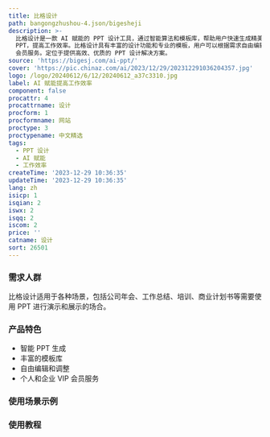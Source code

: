 ```yaml
---
title: 比格设计
path: bangongzhushou-4.json/bigesheji
description: >-
  比格设计是一款 AI 赋能的 PPT 设计工具，通过智能算法和模板库，帮助用户快速生成精美的
  PPT，提高工作效率。比格设计具有丰富的设计功能和专业的模板，用户可以根据需求自由编辑和调整。定价灵活，提供个人和企业 VIP
  会员服务。定位于提供高效、优质的 PPT 设计解决方案。
source: 'https://bigesj.com/ai-ppt/'
cover: 'https://pic.chinaz.com/ai/2023/12/29/202312291036204357.jpg'
logo: /logo/20240612/6/12/20240612_a37c3310.jpg
label: AI 赋能提高工作效率
component: false
procattr: 4
procattrname: 设计
procform: 1
procformname: 网站
proctype: 3
proctypename: 中文精选
tags:
  - PPT 设计
  - AI 赋能
  - 工作效率
createTime: '2023-12-29 10:36:35'
updateTime: '2023-12-29 10:36:35'
lang: zh
isicp: 1
isqian: 2
iswx: 2
isqq: 2
iscom: 2
price: ''
catname: 设计
sort: 26501
---
```




### 需求人群
比格设计适用于各种场景，包括公司年会、工作总结、培训、商业计划书等需要使用 PPT 进行演示和展示的场合。

### 产品特色
- 智能 PPT 生成
- 丰富的模板库
- 自由编辑和调整
- 个人和企业 VIP 会员服务

### 使用场景示例


### 使用教程


  
